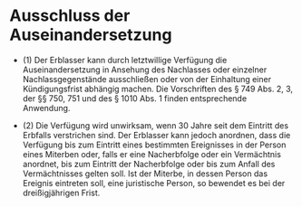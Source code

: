 # Ausschluss der Auseinandersetzung

- (1) Der Erblasser kann durch letztwillige Verfügung die Auseinandersetzung in Ansehung des Nachlasses oder einzelner Nachlassgegenstände ausschließen oder von der Einhaltung einer Kündigungsfrist abhängig machen. Die Vorschriften des § 749 Abs. 2, 3, der §§ 750, 751 und des § 1010 Abs. 1 finden entsprechende Anwendung.

- (2) Die Verfügung wird unwirksam, wenn 30 Jahre seit dem Eintritt des Erbfalls verstrichen sind. Der Erblasser kann jedoch anordnen, dass die Verfügung bis zum Eintritt eines bestimmten Ereignisses in der Person eines Miterben oder, falls er eine Nacherbfolge oder ein Vermächtnis anordnet, bis zum Eintritt der Nacherbfolge oder bis zum Anfall des Vermächtnisses gelten soll. Ist der Miterbe, in dessen Person das Ereignis eintreten soll, eine juristische Person, so bewendet es bei der dreißigjährigen Frist.

